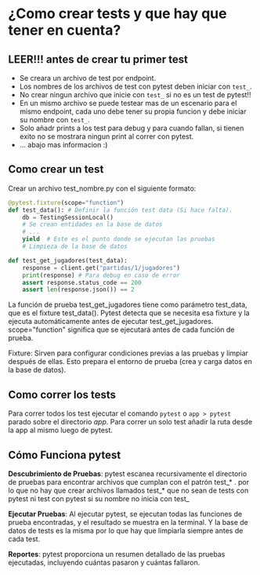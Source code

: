# ¿Como crear tests y que hay que tener en cuenta?

## LEER!!! antes de crear tu primer test

- Se creara un archivo de test por endpoint.
- Los nombres de los archivos de test con pytest deben iniciar con `test_`.
- No crear ningun archivo que inicie con `test_` si no es un test de pytest!!
- En un mismo archivo se puede testear mas de un escenario para el mismo endpoint, cada uno debe tener su propia funcion y debe iniciar su nombre con `test_`.
- Solo añadr prints a los test para debug y para cuando fallan, si tienen exito no se mostrara ningun print al correr con pytest.
- ... abajo mas informacion :)

## Como crear un test

Crear un archivo test_nombre.py con el siguiente formato:
```python
@pytest.fixture(scope="function")
def test_data(): # Definir la función test data (Si hace falta).
    db = TestingSessionLocal()
    # Se crean entidades en la base de datos
    # ...
    yield  # Este es el punto donde se ejecutan las pruebas
    # Limpieza de la base de datos

def test_get_jugadores(test_data):
    response = client.get("partidas/1/jugadores")
    print(response) # Para debug en caso de error
    assert response.status_code == 200
    assert len(response.json()) == 2
```

La función de prueba test_get_jugadores tiene como parámetro test_data, que es el fixture test_data(). Pytest detecta que se necesita esa fixture y la ejecuta
automáticamente antes de ejecutar test_get_jugadores.
scope="function" significa que se ejecutará antes de cada función de prueba.

Fixture: Sirven para configurar condiciones previas a las pruebas y limpiar después de ellas. Esto prepara el entorno de prueba (crea y carga datos en la base de datos).

## Como correr los tests

Para correr todos los test ejecutar el comando `pytest` o `app > pytest` parado sobre el directorio _app_.
Para correr un solo test añadir la ruta desde la app al mismo luego de pytest.

## Cómo Funciona pytest

**Descubrimiento de Pruebas**: pytest escanea recursivamente el directorio de pruebas para encontrar archivos que cumplan con el patrón test_* . por lo que no hay que crear archivos llamados test_* que no sean de tests con pytest ni test con pytest si su nombre no inicia con test_

**Ejecutar Pruebas**: Al ejecutar pytest, se ejecutan todas las funciones de prueba encontradas, y el resultado se muestra en la terminal.
Y la base de datos de tests es la misma por lo que hay que limpiarla siempre antes de cada test.

**Reportes**: pytest proporciona un resumen detallado de las pruebas ejecutadas, incluyendo cuántas pasaron y cuántas fallaron.

